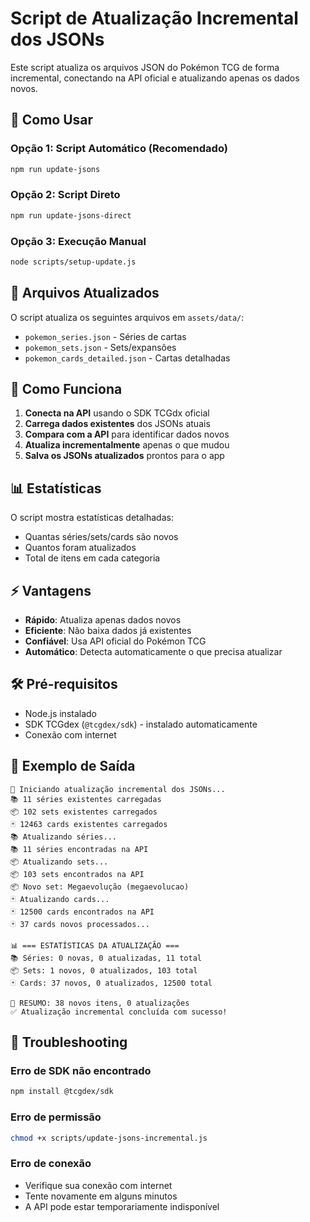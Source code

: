 # Script de Atualização Incremental dos JSONs

Este script atualiza os arquivos JSON do Pokémon TCG de forma incremental, conectando na API oficial e atualizando apenas os dados novos.

## 🚀 Como Usar

### Opção 1: Script Automático (Recomendado)
```bash
npm run update-jsons
```

### Opção 2: Script Direto
```bash
npm run update-jsons-direct
```

### Opção 3: Execução Manual
```bash
node scripts/setup-update.js
```

## 📁 Arquivos Atualizados

O script atualiza os seguintes arquivos em `assets/data/`:

- `pokemon_series.json` - Séries de cartas
- `pokemon_sets.json` - Sets/expansões
- `pokemon_cards_detailed.json` - Cartas detalhadas

## 🔄 Como Funciona

1. **Conecta na API** usando o SDK TCGdx oficial
2. **Carrega dados existentes** dos JSONs atuais
3. **Compara com a API** para identificar dados novos
4. **Atualiza incrementalmente** apenas o que mudou
5. **Salva os JSONs atualizados** prontos para o app

## 📊 Estatísticas

O script mostra estatísticas detalhadas:
- Quantas séries/sets/cards são novos
- Quantos foram atualizados
- Total de itens em cada categoria

## ⚡ Vantagens

- **Rápido**: Atualiza apenas dados novos
- **Eficiente**: Não baixa dados já existentes
- **Confiável**: Usa API oficial do Pokémon TCG
- **Automático**: Detecta automaticamente o que precisa atualizar

## 🛠️ Pré-requisitos

- Node.js instalado
- SDK TCGdex (`@tcgdex/sdk`) - instalado automaticamente
- Conexão com internet

## 📝 Exemplo de Saída

```
🚀 Iniciando atualização incremental dos JSONs...
📚 11 séries existentes carregadas
📦 102 sets existentes carregados
🃏 12463 cards existentes carregados
📚 Atualizando séries...
📚 11 séries encontradas na API
📦 Atualizando sets...
📦 103 sets encontrados na API
📦 Novo set: Megaevolução (megaevolucao)
🃏 Atualizando cards...
🃏 12500 cards encontrados na API
🃏 37 cards novos processados...

📊 === ESTATÍSTICAS DA ATUALIZAÇÃO ===
📚 Séries: 0 novas, 0 atualizadas, 11 total
📦 Sets: 1 novos, 0 atualizados, 103 total
🃏 Cards: 37 novos, 0 atualizados, 12500 total

🎯 RESUMO: 38 novos itens, 0 atualizações
✅ Atualização incremental concluída com sucesso!
```

## 🔧 Troubleshooting

### Erro de SDK não encontrado
```bash
npm install @tcgdex/sdk
```

### Erro de permissão
```bash
chmod +x scripts/update-jsons-incremental.js
```

### Erro de conexão
- Verifique sua conexão com internet
- Tente novamente em alguns minutos
- A API pode estar temporariamente indisponível
